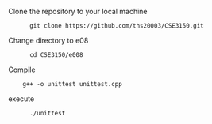Clone the repository to your local machine

          git clone https://github.com/ths20003/CSE3150.git
Change directory to e08

          cd CSE3150/e008
Compile

        g++ -o unittest unittest.cpp
execute

          ./unittest
